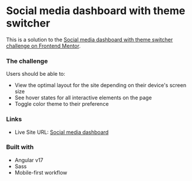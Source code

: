 # Social media dashboard with theme switcher

This is a solution to the [Social media dashboard with theme switcher challenge on Frontend Mentor](https://www.frontendmentor.io/challenges/social-media-dashboard-with-theme-switcher-6oY8ozp_H). 

### The challenge

Users should be able to:

- View the optimal layout for the site depending on their device's screen size
- See hover states for all interactive elements on the page
- Toggle color theme to their preference

### Links

- Live Site URL: [Social media dashboard](https://diego-salvana.github.io/social-media-dashboard/)

### Built with

- Angular v17
- Sass
- Mobile-first workflow
